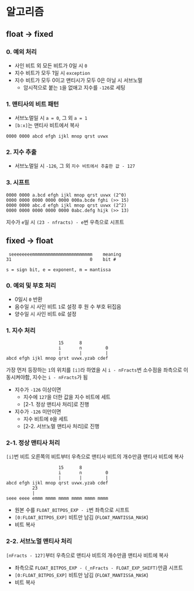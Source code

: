 # 알고리즘

## float -> fixed

### 0. 예외 처리

- 사인 비트 외 모든 비트가 0일 시 `0`
- 지수 비트가 모두 1일 시 `exception`
- 지수 비트가 모두 0이고 맨티시가 모두 0은 아닐 시 서브노멀
  - 암시적으로 붙는 `1`을 없애고 지수를 `-126`로 세팅

### 1. 맨티사의 비트 패턴

- 서브노멀일 시 `a = 0`, 그 외 `a = 1`
- `[b:x]`는 맨티사 비트에서 복사

```
0000 0000 abcd efgh ijkl mnop qrst uvwx
```

### 2. 지수 추출

- 서브노멀일 시 `-126`, 그 외 `지수 비트에서 추출한 값 - 127`

### 3. 시프트

```
0000 0000 a.bcd efgh ijkl mnop qrst uvwx (2^0)
0000 0000 0000 0000 0000 000a.bcde fghi (>> 15)
0000 0000 abc.d efgh ijkl mnop qrst uvwx (2^2)
0000 0000 0000 0000 0000 0abc.defg hijk (>> 13)
```

지수가 `e`일 시 `(23 - nfracts) - e`번 우측으로 시프트

## fixed -> float

```
 seeeeeeeemmmmmmmmmmmmmmmmmmmmmmm    meaning
31                              0    bit #

s = sign bit, e = exponent, m = mantissa
```

### 0. 예외 및 부호 처리

- 0일시 `0` 반환
- 음수일 시 사인 비트 `1`로 설정 후 원 수 부호 뒤집음
- 양수일 시 사인 비트 `0`로 설정

### 1. 지수 처리

```
                    15      8
                    i       n         0
                    |       |         |
abcd efgh ijkl mnop qrst uvwx.yzab cdef
```

가장 먼저 등장하는 `1`의 위치를 `[i]`라 하였을 시 `i - nFracts`번 소수점을 좌측으로 이동시켜야함, 지수는 `i - nFracts`가 됨

- 지수가 `-126` 이상이면
  - 지수에 `127`을 더한 값을 지수 비트에 세트
  - [2-1. 정상 맨티사 처리]로 진행
- 지수가 `-126` 미만이면
  - 지수 비트에 `0`을 세트
  - [2-2. 서브노멀 맨티사 처리]로 진행

### 2-1. 정상 맨티사 처리

`[i]`번 비트 오른쪽의 비트부터 우측으로 맨티사 비트의 개수만큼 맨티사 비트에 복사

```
                    15      8
                    i       n         0
                    |       |         |
abcd efgh ijkl mnop qrst uvwx.yzab cdef
          23
          |
seee eeee emmm mmmm mmmm mmmm mmmm mmmm
```

- 원본 수를 `FLOAT_BITPOS_EXP - i`번 좌측으로 시프트
- `[0:FLOAT_BITPOS_EXP]` 비트만 남김 (`FLOAT_MANTISSA_MASK`)
- 비트 복사

### 2-2. 서브노멀 맨티사 처리

`[nFracts - 127]`부터 우측으로 맨티사 비트의 개수만큼 맨티사 비트에 복사

- 좌측으로 `FLOAT_BITPOS_EXP - (_nFracts - FLOAT_EXP_SHIFT)`만큼 시프트
- `[0:FLOAT_BITPOS_EXP]` 비트만 남김 (`FLOAT_MANTISSA_MASK`)
- 비트 복사
